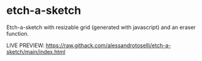 # etch-a-sketch
Etch-a-sketch with resizable grid (generated with javascript) and an eraser function.

LIVE PREVIEW: https://raw.githack.com/alessandrotoselli/etch-a-sketch/main/index.html
